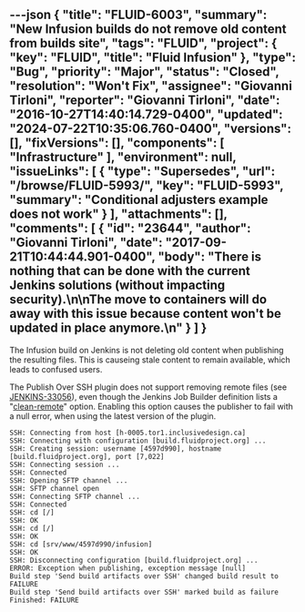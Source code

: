---json
{
  "title": "FLUID-6003",
  "summary": "New Infusion builds do not remove old content from builds site",
  "tags": "FLUID",
  "project": {
    "key": "FLUID",
    "title": "Fluid Infusion"
  },
  "type": "Bug",
  "priority": "Major",
  "status": "Closed",
  "resolution": "Won't Fix",
  "assignee": "Giovanni Tirloni",
  "reporter": "Giovanni Tirloni",
  "date": "2016-10-27T14:40:14.729-0400",
  "updated": "2024-07-22T10:35:06.760-0400",
  "versions": [],
  "fixVersions": [],
  "components": [
    "Infrastructure"
  ],
  "environment": null,
  "issueLinks": [
    {
      "type": "Supersedes",
      "url": "/browse/FLUID-5993/",
      "key": "FLUID-5993",
      "summary": "Conditional adjusters example does not work"
    }
  ],
  "attachments": [],
  "comments": [
    {
      "id": "23644",
      "author": "Giovanni Tirloni",
      "date": "2017-09-21T10:44:44.901-0400",
      "body": "There is nothing that can be done with the current Jenkins solutions (without impacting security).\n\nThe move to containers will do away with this issue because content won't be updated in place anymore.\n"
    }
  ]
}
---
The Infusion build on Jenkins is not deleting old content when publishing the resulting files. This is causeing stale content to remain available, which leads to confused users.

The Publish Over SSH plugin does not support removing remote files (see [JENKINS-33056](https://issues.jenkins-ci.org/browse/JENKINS-33056)), even though the Jenkins Job Builder definition lists a "[clean-remote](http://docs.openstack.org/infra/jenkins-job-builder/publishers.html#publishers.ssh)" option. Enabling this option causes the publisher to fail with a null error, when using the latest version of the plugin.

```
SSH: Connecting from host [h-0005.tor1.inclusivedesign.ca]
SSH: Connecting with configuration [build.fluidproject.org] ...
SSH: Creating session: username [4597d990], hostname [build.fluidproject.org], port [7,022]
SSH: Connecting session ...
SSH: Connected
SSH: Opening SFTP channel ...
SSH: SFTP channel open
SSH: Connecting SFTP channel ...
SSH: Connected
SSH: cd [/]
SSH: OK
SSH: cd [/]
SSH: OK
SSH: cd [srv/www/4597d990/infusion]
SSH: OK
SSH: Disconnecting configuration [build.fluidproject.org] ...
ERROR: Exception when publishing, exception message [null]
Build step 'Send build artifacts over SSH' changed build result to FAILURE
Build step 'Send build artifacts over SSH' marked build as failure
Finished: FAILURE
```

        